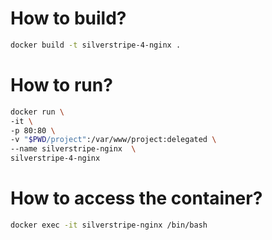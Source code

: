 # How to build?

```bash
docker build -t silverstripe-4-nginx .
```

# How to run?

```bash
docker run \
-it \
-p 80:80 \
-v "$PWD/project":/var/www/project:delegated \
--name silverstripe-nginx  \
silverstripe-4-nginx
```

# How to access the container?

```bash
docker exec -it silverstripe-nginx /bin/bash
```